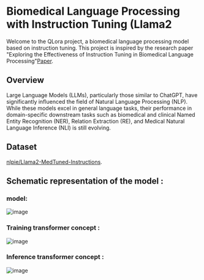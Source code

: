 # Biomedical Language Processing with Instruction Tuning (Llama2
Welcome to the QLora project, a biomedical language processing model based on instruction tuning. This project is inspired by the research paper "Exploring the Effectiveness of Instruction Tuning in Biomedical Language Processing"[Paper](https://arxiv.org/abs/2401.00579).


## Overview
Large Language Models (LLMs), particularly those similar to ChatGPT, have significantly influenced the field of Natural Language Processing (NLP). While these models excel in general language tasks, their performance in domain-specific downstream tasks such as biomedical and clinical Named Entity Recognition (NER), Relation Extraction (RE), and Medical Natural Language Inference (NLI) is still evolving. 

## Dataset 
[nlpie/Llama2-MedTuned-Instructions]([https://arxiv.org/abs/2401.00579](https://huggingface.co/datasets/nlpie/Llama2-MedTuned-Instructions)).

## Schematic representation of the model :
### model:
![image](https://github.com/almog2290/Instruction_Tuning_MedLlama2/assets/25738160/9a1d0d02-7ba8-498c-8203-f0b62667800f)

### Training transformer concept : 
![image](https://github.com/almog2290/Instruction_Tuning_MedLlama2/assets/25738160/dfb5e1d9-3b9e-44b2-a800-51e0ba754cf5)

### Inference transformer concept : 
![image](https://github.com/almog2290/Instruction_Tuning_MedLlama2/assets/25738160/79901bcb-ff47-4cbc-bd7f-37f7e311e2e3)
